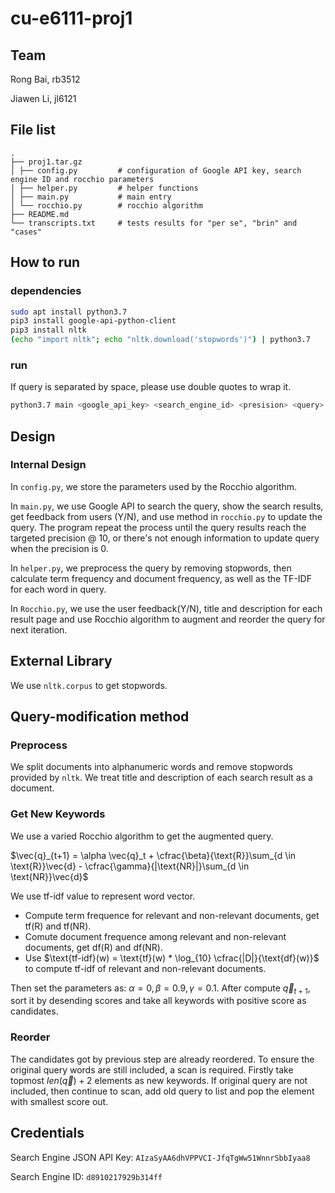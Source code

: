 # cu-e6111-proj1

## Team
Rong Bai, rb3512

Jiawen Li, jl6121

## File list
```
.
├── proj1.tar.gz
│ ├── config.py         # configuration of Google API key, search engine ID and rocchio parameters
│ ├── helper.py         # helper functions
│ ├── main.py           # main entry
│ └── rocchio.py        # rocchio algorithm
├── README.md
└── transcripts.txt     # tests results for "per se", "brin" and "cases"
```
## How to run
### dependencies
```bash
sudo apt install python3.7
pip3 install google-api-python-client
pip3 install nltk
(echo "import nltk"; echo "nltk.download('stopwords')") | python3.7 
```
### run
If query is separated by space, please use double quotes to wrap it.
```bash
python3.7 main <google_api_key> <search_engine_id> <presision> <query>
```
## Design
### Internal Design

In `config.py`, we store the parameters used by the Rocchio algorithm.

In `main.py`, we use Google API to search the query, show the search results, get feedback from users (Y/N), and use method in `rocchio.py` to update the query. The program repeat the process until the query results reach the targeted precision @ 10, or there's not enough information to update query when the precision is 0.

In `helper.py`, we preprocess the query by removing stopwords, then calculate term frequency and document frequency, as well as the TF-IDF for each word in query.

In `Rocchio.py`, we use the user feedback(Y/N), title and description for each result page and use Rocchio algorithm to augment and reorder the query for next iteration.

## External Library
We use `nltk.corpus` to get stopwords.

## Query-modification method
### Preprocess
We split documents into alphanumeric words and remove stopwords provided by `nltk`. We treat title and description of each  search result as a document.

### Get New Keywords
We use a varied Rocchio algorithm to get the augmented query.

$\vec{q}_{t+1} = \alpha \vec{q}_t + \cfrac{\beta}{\text{R}}\sum_{d \in \text{R}}\vec{d} - \cfrac{\gamma}{|\text{NR}|}\sum_{d \in \text{NR}}\vec{d}$

We use tf-idf value to represent word vector.

- Compute term frequence for relevant and non-relevant documents, get $\text{tf}(\text{R})$ and $\text{tf}(\text{NR})$.
- Comute document frequence among relevant and non-relevant documents, get $\text{df}(\text{R})$ and $\text{df}(\text{NR})$.
- Use $\text{tf-idf}(w) = \text{tf}(w) * \log_{10} \cfrac{|D|}{\text{df}(w)}$ to compute $\text{tf-idf}$ of relevant and non-relevant documents.

Then set the parameters as: $\alpha=0, \beta=0.9, \gamma=0.1$. After compute $\vec{q}_{t+1}$, sort it by desending scores and take all keywords with positive score as candidates.

### Reorder

The candidates got by previous step are already reordered. To ensure the original query words are still included, a scan is required. Firstly take topmost $len(\vec{q})+2$ elements as new keywords. If original query are not included, then continue to scan, add old query to list and pop the element with smallest score out. 

## Credentials
Search Engine JSON API Key: `AIzaSyAA6dhVPPVCI-JfqTgWw51WnnrSbbIyaa8`

Search Engine ID: `d8910217929b314ff`
